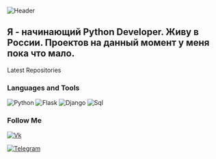![Header](https://github.com/summoner1904/summoner1904/blob/main/assets/summoner1904.gif)

## Я - начинающий Python Developer. Живу в России. Проектов на данный момент у меня пока что мало. 

Latest Repositories 

### Languages and Tools
![Python](https://img.shields.io/badge/-python-090909?style=for-the-badge&logo=python&logoColor=47C5FB)
![Flask](https://img.shields.io/badge/-Flask-090909?style=for-the-badge&logo=Flask&logoColor=00648B)
![Django](https://img.shields.io/badge/-Django-090909?style=for-the-badge&logo=django&logoColor=00648B)
![Sql](https://img.shields.io/badge/-Sql-090909?style=for-the-badge&logo=mysql&logoColor=00648B)

### Follow Me
[![Vk](https://img.shields.io/badge/-Vk-090909?style=for-the-badge&logo=Vk&logoColor=00648B)](https://vk.com/zitraxsmode)

[![Telegram](https://img.shields.io/badge/-Telegram-090909?style=for-the-badge&logo=Telegram&logoColor=00648B)](https://t.me/serjasum)
